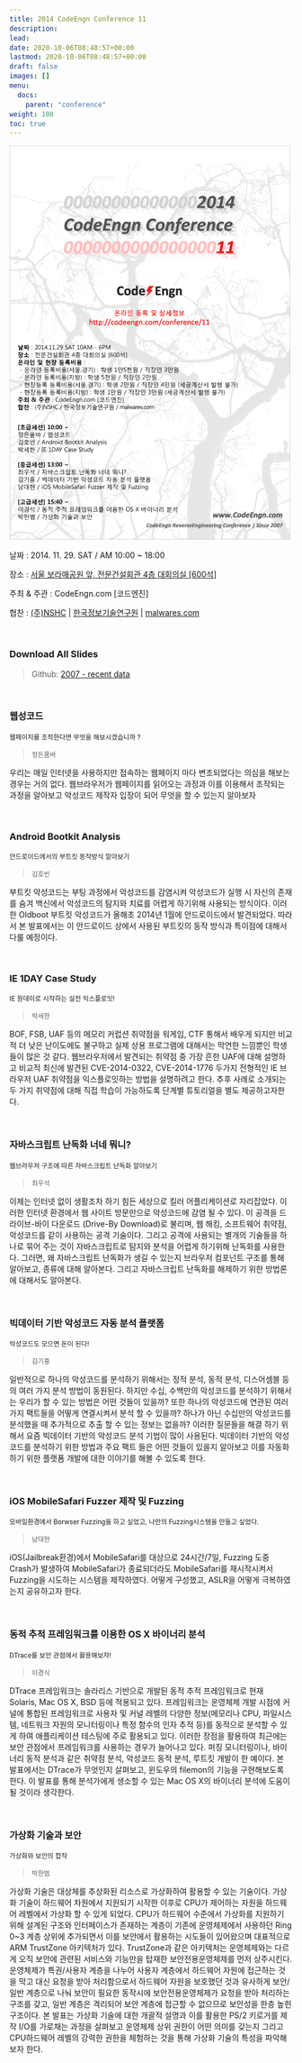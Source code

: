 ```yaml
---
title: 2014 CodeEngn Conference 11
description: 
lead: 
date: 2020-10-06T08:48:57+00:00
lastmod: 2020-10-06T08:48:57+00:00
draft: false
images: []
menu:
  docs:
    parent: "conference"
weight: 100
toc: true
---
```


<img class="img-fluid lazyload blur-up border-0" data-sizes=auto src=codeengn_conference_11_poster.png alt=Rectangle>
<br />

날짜 : 2014. 11. 29. SAT / AM 10:00 ~ 18:00

장소 : <a href='https://map.naver.com/local/siteview.nhn?code=19039533' target='_blank'>서울 보라매공원 앞, 전문건설회관 4층 대회의실 [600석]</a>

주최 & 주관 : CodeEngn.com [코드엔진] &nbsp;

협찬 : <a href='https://www.nshc.net' target='_blank'>(주)NSHC</a> | <a href='https://kitri.re.kr' target='_blank'>한국정보기술연구원</a> | <a href='https://www.malwares.com' target='_blank'>malwares.com</a>

<br />

### Download All Slides

> Github: <a href='https://github.com/codeengn/codeengn-conference' target='_blank'>2007 - recent data</a>

<br />


### 웹성코드

<small>웹페이지를 조작한다면 무엇을 해보시겠습니까 ?</small>

> <small>정든품바</small>

우리는 매일 인터넷을 사용하지만 접속하는 웹페이지 마다 변조되었다는 의심을 해보는 경우는 거의 없다. 웹브라우저가 웹페이지를 읽어오는 과정과 이를 이용해서 조작되는 과정을 알아보고 악성코드 제작자 입장이 되어 무엇을 할 수 있는지 알아보자


<br />

### Android Bootkit Analysis

<small>안드로이드에서의 부트킷 동작방식 알아보기</small>

> <small>김호빈</small>

부트킷 악성코드는 부팅 과정에서 악성코드를 감염시켜 악성코드가 실행 시 자신의 존재를 숨겨 백신에서 악성코드의 탐지와 치료를 어렵게 하기위해 사용되는 방식이다. 이러한 Oldboot 부트킷 악성코드가 올해초 2014년 1월에 안드로이드에서 발견되었다. 따라서 본 발표에서는 이 안드로이드 상에서 사용된 부트킷의 동작 방식과 특이점에 대해서 다룰 예정이다.


<br />


### IE 1DAY Case Study

<small>IE 원데이로 시작하는 실전 익스플로잇!</small>

> <small>박세한</small>

BOF, FSB, UAF 등의 메모리 커럽션 취약점을 워게임, CTF 통해서 배우게 되지만 비교적 더 낮은 난이도에도 불구하고 실제 상용 프로그램에 대해서는 막연한 느낌뿐인 학생들이 많은 것 같다. 웹브라우저에서 발견되는 취약점 중 가장 흔한 UAF에 대해 설명하고 비교적 최신에 발견된 CVE-2014-0322, CVE-2014-1776 두가지 전형적인 IE 브라우저 UAF 취약점을 익스플로잇하는 방법을 설명하려고 한다. 추후 사례로 소개되는 두 가지 취약점에 대해 직접 학습이 가능하도록 단계별 튜토리얼을 별도 제공하고자한다.


<br />


### 자바스크립트 난독화 너네 뭐니?

<small>웹브라우저 구조에 따른 자바스크립트 난독화 알아보기</small>

> <small>최우석</small>

이제는 인터넷 없이 생활조차 하기 힘든 세상으로 킬러 어플리케이션로 자리잡았다. 이러한 인터넷 환경에서 웹 사이트 방문만으로 악성코드에 감염 될 수 있다. 이 공격을 드라이브-바이 다운로드 (Drive-By Download)로 불리며, 웹 해킹, 소프트웨어 취약점, 악성코드를 같이 사용하는 공격 기술이다. 그리고 공격에 사용되는 별개의 기술들을 하나로 묶어 주는 것이 자바스크립트로 탐지와 분석을 어렵게 하기위해 난독화를 사용한다. 그러면, 왜 자바스크립트 난독화가 생길 수 있는지 브라우저 컴포넌트 구조를 통해 알아보고, 종류에 대해 알아본다. 그리고 자바스크립트 난독화를 해제하기 위한 방법론에 대해서도 알아본다.


<br />


### 빅데이터 기반 악성코드 자동 분석 플랫폼

<small>악성코드도 모으면 돈이 된다!</small>

> <small>김기홍</small>

일반적으로 하나의 악성코드를 분석하기 위해서는 정적 분석, 동적 분석, 디스어셈블 등의 여러 가지 분석 방법이 동원된다. 하지만 수십, 수백만의 악성코드를 분석하기 위해서는 우리가 할 수 있는 방법은 어떤 것들이 있을까? 또한 하나의 악성코드에 연관된 여러가지 팩트들을 어떻게 연결시켜서 분석 할 수 있을까? 하나가 아닌 수십만의 악성코드를 분석했을 때 추가적으로 추출 할 수 있는 정보는 없을까? 이러한 질문들을 해결 하기 위해서 요즘 빅데이터 기반의 악성코드 분석 기법이 많이 사용된다. 빅데이터 기반의 악성코드를 분석하기 위한 방법과 주요 팩트 들은 어떤 것들이 있을지 알아보고 이를 자동화 하기 위한 플랫폼 개발에 대한 이야기를 해볼 수 있도록 한다.


<br />


### iOS MobileSafari Fuzzer 제작 및 Fuzzing

<small>모바일환경에서 Borwser Fuzzing을 하고 싶었고, 나만의 Fuzzing시스템을 만들고 싶었다.</small>

> <small>남대현</small>

iOS(Jailbreak환경)에서 MobileSafari를 대상으로 24시간/7일, Fuzzing 도중 Crash가 발생하여 MobileSafari가 종료되더라도 MobileSafari를 재시작시켜서 Fuzzing을 시도하는 시스템을 제작하였다. 어떻게 구성했고, ASLR을 어떻게 극복하였는지 공유하고자 한다.


<br />


### 동적 추적 프레임워크를 이용한 OS X 바이너리 분석

<small>DTrace를 보안 관점에서 활용해보자!</small>

> <small>이경식</small>

DTrace 프레임워크는 솔라리스 기반으로 개발된 동적 추적 프레임워크로 현재 Solaris, Mac OS X, BSD 등에 적용되고 있다. 프레임워크는 운영체제 개발 시점에 커널에 통합된 프레임워크로 사용자 및 커널 레벨의 다양한 정보(메모리나 CPU, 파일시스템, 네트워크 자원의 모니터링이나 특정 함수의 인자 추적 등)를 동적으로 분석할 수 있게 하여 애플리케이션 테스팅에 주로 활용되고 있다. 이러한 장점을 활용하여 최근에는 보안 관점에서 프레임워크를 사용하는 경우가 늘어나고 있다. 퍼징 모니터링이나, 바이너리 동적 분석과 같은 취약점 분석, 악성코드 동적 분석, 루트킷 개발이 한 예이다. 본 발표에서는 DTrace가 무엇인지 살펴보고, 윈도우의 filemon의 기능을 구현해보도록 한다. 이 발표를 통해 분석가에게 생소할 수 있는 Mac OS X의 바이너리 분석에 도움이 될 것이라 생각한다.


<br />


### 가상화 기술과 보안

<small>가상화와 보안의 합작</small>

> <small>박한범</small>

가상화 기술은 대상체를 추상화된 리소스로 가상화하여 활용할 수 있는 기술이다. 가상화 기술이 하드웨어 차원에서 지원되기 시작한 이후로 CPU가 제어하는 자원을 하드웨어 레벨에서 가상화 할 수 있게 되었다. CPU가 하드웨어 수준에서 가상화를 지원하기 위해 설계된 구조와 인터페이스가 존재하는 계층이 기존에 운영체제에서 사용하던 Ring 0~3 계층 상위에 추가되면서 이를 보안에서 활용하는 시도들이 있어왔으며 대표적으로 ARM TrustZone 아키텍처가 있다. TrustZone과 같은 아키텍처는 운영체제와는 다르게 오직 보안에 관련된 서비스와 기능만을 탑재한 보안전용운영체제를 먼저 상주시킨다. 운영체제가 특권/사용자 계층을 나누어 사용자 계층에서 하드웨어 자원에 접근하는 것을 막고 대신 요청을 받아 처리함으로서 하드웨어 자원을 보호했던 것과 유사하게 보안/일반 계층으로 나눠 보안이 필요한 동작시에 보안전용운영체제가 요청을 받아 처리하는 구조를 갖고, 일반 계층은 격리되어 보안 계층에 접근할 수 없으므로 보안성을 한층 높힌 구조이다. 본 발표는 가상화 기술에 대한 개괄적 설명과 이를 활용한 PS/2 키로거를 제작 I/O를 가로채는 과정을 살펴보고 운영체제 상위 권한이 어떤 의미를 갖는지 그리고 CPU하드웨어 레벨의 강력한 권한을 체험하는 것을 통해 가상화 기술의 특성을 파악해보자 한다.
